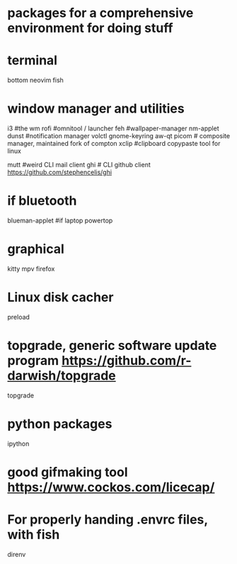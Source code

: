# packages for a comprehensive environment for doing stuff

# terminal
bottom
neovim
fish

# window manager and utilities
i3 #the wm
rofi #omnitool / launcher
feh #wallpaper-manager
nm-applet
dunst #notification manager
volctl
gnome-keyring
aw-qt
picom # composite manager, maintained fork of compton
xclip #clipboard copypaste tool for linux

mutt #weird CLI mail client
ghi # CLI github client https://github.com/stephencelis/ghi

# if bluetooth
blueman-applet
#if laptop
powertop
# graphical
kitty
mpv
firefox

# Linux disk cacher
preload

# topgrade, generic software update program https://github.com/r-darwish/topgrade
topgrade

# python packages
ipython

# good gifmaking tool https://www.cockos.com/licecap/

# For properly handing .envrc files, with fish
direnv
